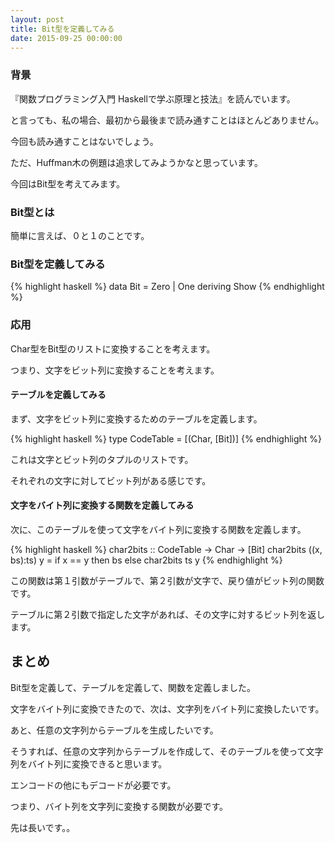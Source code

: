 ```yaml
---
layout: post
title: Bit型を定義してみる
date: 2015-09-25 00:00:00
---
```


### 背景

『関数プログラミング入門 Haskellで学ぶ原理と技法』を読んでいます。

と言っても、私の場合、最初から最後まで読み通すことはほとんどありません。

今回も読み通すことはないでしょう。

ただ、Huffman木の例題は追求してみようかなと思っています。

今回はBit型を考えてみます。

### Bit型とは

簡単に言えば、０と１のことです。

### Bit型を定義してみる

{% highlight haskell %}
data Bit = Zero | One deriving Show
{% endhighlight %}

### 応用

Char型をBit型のリストに変換することを考えます。

つまり、文字をビット列に変換することを考えます。

#### テーブルを定義してみる

まず、文字をビット列に変換するためのテーブルを定義します。

{% highlight haskell %}
type CodeTable = [(Char, [Bit])]
{% endhighlight %}

これは文字とビット列のタプルのリストです。

それぞれの文字に対してビット列がある感じです。

#### 文字をバイト列に変換する関数を定義してみる

次に、このテーブルを使って文字をバイト列に変換する関数を定義します。

{% highlight haskell %}
char2bits :: CodeTable -> Char -> [Bit]
char2bits ((x, bs):ts) y = if x == y then bs else char2bits ts y
{% endhighlight %}

この関数は第１引数がテーブルで、第２引数が文字で、戻り値がビット列の関数です。

テーブルに第２引数で指定した文字があれば、その文字に対するビット列を返します。

## まとめ

Bit型を定義して、テーブルを定義して、関数を定義しました。

文字をバイト列に変換できたので、次は、文字列をバイト列に変換したいです。

あと、任意の文字列からテーブルを生成したいです。

そうすれば、任意の文字列からテーブルを作成して、そのテーブルを使って文字列をバイト列に変換できると思います。

エンコードの他にもデコードが必要です。

つまり、バイト列を文字列に変換する関数が必要です。

先は長いです。。
